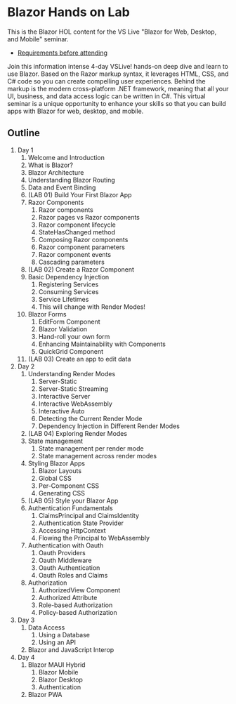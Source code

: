 # Blazor Hands on Lab

This is the Blazor HOL content for the VS Live "Blazor for Web, Desktop, and Mobile" seminar.

* [Requirements before attending](/docs/requirements.md)

Join this information intense 4-day VSLive! hands-on deep dive and learn to use Blazor. Based on the Razor markup syntax, it leverages HTML, CSS, and C# code so you can create compelling user experiences. Behind the markup is the modern cross-platform .NET framework, meaning that all your UI, business, and data access logic can be written in C#. This virtual seminar is a unique opportunity to enhance your skills so that you can build apps with Blazor for web, desktop, and mobile.

## Outline

1. Day 1
   1. Welcome and Introduction
   1. What is Blazor?
   1. Blazor Architecture
   1. Understanding Blazor Routing
   1. Data and Event Binding
   1. (LAB 01) Build Your First Blazor App
   1. Razor Components
      1. Razor components
      1. Razor pages vs Razor components
      1. Razor component lifecycle
      1. StateHasChanged method
      1. Composing Razor components
      1. Razor component parameters
      1. Razor component events
      1. Cascading parameters
   1. (LAB 02) Create a Razor Component
   1. Basic Dependency Injection
      1. Registering Services
      1. Consuming Services
      1. Service Lifetimes
      1. This will change with Render Modes!
   1. Blazor Forms
      1. EditForm Component
      1. Blazor Validation
      1. Hand-roll your own form
      1. Enhancing Maintainability with Components
      1. QuickGrid Component
   1. (LAB 03) Create an app to edit data
1. Day 2
   1. Understanding Render Modes
      1. Server-Static
      1. Server-Static Streaming
      1. Interactive Server
      1. Interactive WebAssembly
      1. Interactive Auto
      1. Detecting the Current Render Mode
      1. Dependency Injection in Different Render Modes
   1. (LAB 04) Exploring Render Modes
   1. State management
      1. State management per render mode
      1. State management across render modes
   1. Styling Blazor Apps
      1. Blazor Layouts
      1. Global CSS
      1. Per-Component CSS
      1. Generating CSS
   1. (LAB 05) Style your Blazor App
   1. Authentication Fundamentals
      1. ClaimsPrincipal and ClaimsIdentity
      1. Authentication State Provider
      1. Accessing HttpContext
      1. Flowing the Principal to WebAssembly
   1. Authentication with Oauth
      1. Oauth Providers
      1. Oauth Middleware
      1. Oauth Authentication
      1. Oauth Roles and Claims
   1. Authorization
      1. AuthorizedView Component
      1. Authorized Attribute
      1. Role-based Authorization
      1. Policy-based Authorization
1. Day 3
   1. Data Access
      1. Using a Database
      1. Using an API
   1. Blazor and JavaScript Interop
1. Day 4
   1. Blazor MAUI Hybrid
      1. Blazor Mobile
      1. Blazor Desktop
      1. Authentication
   1. Blazor PWA
